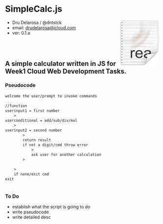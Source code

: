 # SimpleCalc.js

<img src="icon.png" align="right"/>

- Dru Delarosa / @dntstck
- email: drudelarosa@icloud.com
- ver: 0.1.a
<br><br><br><br>

## A simple calculator written in JS for Week1 Cloud Web Development Tasks.

### Pseudocode

```
welcome the user/prompt to invoke commands

//function
userinput1 = first number
    >
userconditional = add/sub/div/mul
    >
userinput2 = second number
        >
        return result
        if not a digit/cmd throw error 
            >
            ask user for another calculation
        >
        
    >
    if none/exit cmd
exit


```

### To Do

- establish what the script is going to do
- write pseudocode 
- write detailed desc